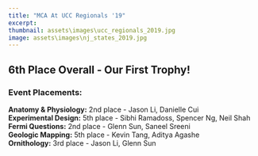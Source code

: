 ```yaml
---
title: "MCA At UCC Regionals '19"
excerpt: 
thumbnail: assets\images\ucc_regionals_2019.jpg
image: assets\images\nj_states_2019.jpg
---
```


## 6th Place Overall - Our First Trophy!


### Event Placements:
**Anatomy & Physiology:** 2nd place - Jason Li, Danielle Cui  
**Experimental Design:** 5th place - Sibhi Ramadoss, Spencer Ng, Neil Shah  
**Fermi Questions:** 2nd place - Glenn Sun, Saneel Sreeni  
**Geologic Mapping:** 5th place - Kevin Tang, Aditya Agashe  
**Ornithology:** 3rd place - Jason Li, Glenn Sun  